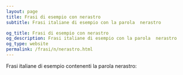 ```yaml
---
layout: page
title: Frasi di esempio con nerastro 
subtitle: Frasi italiane di esempio con la parola  nerastro

og_title: Frasi di esempio con nerastro 
og_description: Frasi italiane di esempio con la parola  nerastro
og_type: website
permalink: /frasi/n/nerastro.html
---
```


Frasi italiane di esempio contenenti la parola nerastro:


